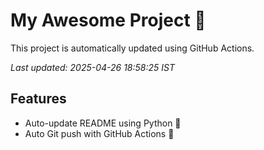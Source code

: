 # My Awesome Project 🚀

This project is automatically updated using GitHub Actions.

_Last updated: 2025-04-26 18:58:25 IST_

## Features
- Auto-update README using Python 🐍
- Auto Git push with GitHub Actions 🤖
